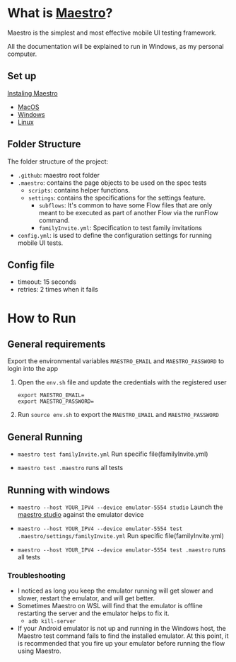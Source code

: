 # What is [Maestro](https://maestro.mobile.dev/)?

Maestro is the simplest and most effective mobile UI testing framework.

All the documentation will be explained to run in Windows, as my personal computer.

## Set up

[Instaling Maestro](https://maestro.mobile.dev/getting-started/installing-maestro)
- [MacOS](https://maestro.mobile.dev/getting-started/installing-maestro/macos)
- [Windows](https://maestro.mobile.dev/getting-started/installing-maestro/windows)
- [Linux](https://maestro.mobile.dev/getting-started/installing-maestro/linux)

## Folder Structure

The folder structure of the project:

* `.github`: maestro root folder
* `.maestro`: contains the page objects to be used on the spec tests
    * `scripts`: contains helper functions.
    * `settings`: contains the specifications for the settings feature.
        * `subflows`: It's common to have some Flow files that are only meant to be executed as part of another Flow via the runFlow command. 
        * `familyInvite.yml`: Specification to test family invitations
* `config.yml`: is used to define the configuration settings for running mobile UI tests. 

## Config file

- timeout: 15 seconds
- retries: 2 times when it fails

# How to Run

## General requirements

Export the environmental variables `MAESTRO_EMAIL` and `MAESTRO_PASSWORD` to login into the app

1. Open the `env.sh` file and update the credentials with the registered user

    ```
    export MAESTRO_EMAIL= 
    export MAESTRO_PASSWORD=
    ```
2. Run `source env.sh` to export the `MAESTRO_EMAIL` and `MAESTRO_PASSWORD`

## General Running

- `maestro test familyInvite.yml` Run specific file(familyInvite.yml)

- `maestro test .maestro` runs all tests

## Running with windows

- `maestro --host YOUR_IPV4 --device emulator-5554 studio` Launch the [maestro studio](https://maestro.mobile.dev/getting-started/maestro-studio) against the emulator device

- `maestro --host YOUR_IPV4 --device emulator-5554 test .maestro/settings/familyInvite.yml` Run specific file(familyInvite.yml)

- `maestro --host YOUR_IPV4 --device emulator-5554 test .maestro` runs all tests

### Troubleshooting

- I noticed as long you keep the emulator running will get slower and slower, restart the emulator, and will get better.
- Sometimes Maestro on WSL will find that the emulator is offline restarting the server and the emulator helps to fix it.
    - `adb kill-server`
- If your Android emulator is not up and running in the Windows host, the Maestro test command fails to find the installed emulator. At this point, it is recommended that you fire up your emulator before running the flow using Maestro.